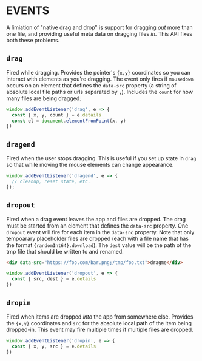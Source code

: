 # EVENTS

A limiation of "native drag and drop" is support for dragging *out* more than
one file, and providing useful meta data on dragging files *in*. This API fixes
both these problems.

## `drag`

Fired while dragging. Provides the pointer's `{x,y}` coordinates so you can
interact with elements as you're dragging. The event only fires if `mousedown`
occurs on an element that defines the `data-src` property (a string of absolute
local file paths or urls separated by `;`). Includes the `count` for how many
files are being dragged.

```js
window.addEventListener('drag', e => {
  const { x, y, count } = e.details
  const el = document.elementFromPoint(x, y)
})
```

## `dragend`

Fired when the user stops dragging. This is useful if you set up state in `drag`
so that while moving the mouse elements can change appearance.

```js
window.addEventListener('dragend', e => {
  // cleanup, reset state, etc.
});
```

## `dropout`

Fired when a drag event leaves the app and files are dropped. The drag must be
started from an element that defines the `data-src` property. One `dropout`
event will fire for each item in the `data-src` property. Note that only
tempoarary placeholder files are dropped (each with a file name that has the
format `{randomInt64}.download`). The `dest` value will be the path of the tmp
file that should be written to and renamed.

```html
<div data-src="https://foo.com/bar.png;/tmp/foo.txt">dragme</div>
```

```js
window.addEventListener('dropout', e => {
  const { src, dest } = e.details
})
```

## `dropin`

Fired when items are dropped *into* the app from somewhere else. Provides the
`{x,y}` coordinates and `src` for the absolute local path of the item being
dropped-in. This event may fire multiple times if multiple files are dropped.

```js
window.addEventListener('dropin', e => {
  const { x, y, src } = e.details
})
```
